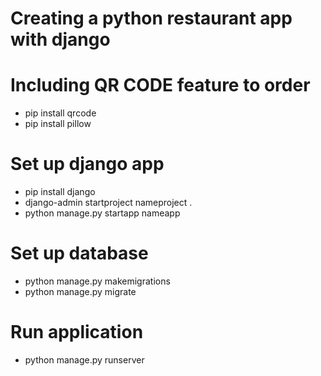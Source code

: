 # Creating a python restaurant app with django

# Including QR CODE feature to order
- pip install qrcode
- pip install pillow

# Set up django app
- pip install django
- django-admin startproject nameproject .
- python manage.py startapp nameapp

# Set up database
- python manage.py makemigrations
- python manage.py migrate

# Run application
- python manage.py runserver
